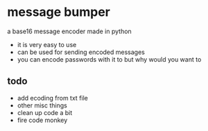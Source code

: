 # message bumper
a base16 message encoder made in python
- it is very easy to use
- can be used for sending encoded messages
- you can encode passwords with it to but why would you want to

## todo
- add ecoding from txt file
- other misc things
- clean up code a bit
- fire code monkey
